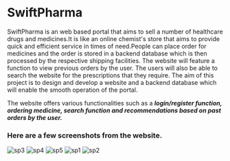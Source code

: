 # SwiftPharma

SwiftPharma is an web based portal that aims to sell a number of healthcare drugs and medicines.It is like an online chemist's store that aims to provide quick and efficient service in times of need.People can place order for medicines and the order is stored in a backend database which is then processed by the respective shipping facilities. The website will feature a function to view previous orders by the user. The users will also be able to search the website for the prescriptions that they require.
The aim of this project is to design and develop a website and a backend database which will enable the smooth operation of the portal.

The website offers various functionalities such as a ***login/register
function, ordering medicine, search function and recommendations based
on past orders by the user.***

### Here are a few screenshots from the website.

![sp3](https://user-images.githubusercontent.com/67830226/148942720-00b1297b-3dbf-488e-9846-3ad511b1da8a.png)
![sp4](https://user-images.githubusercontent.com/67830226/148942727-49447b90-8946-48aa-a4e3-fc5947c53c21.png)
![sp5](https://user-images.githubusercontent.com/67830226/148942735-bfb220f0-7fe5-46b6-a62c-f144efc69633.png)
![sp1](https://user-images.githubusercontent.com/67830226/148942743-3357a2ec-f03d-4521-9082-a4aec53cdf26.png)
![sp2](https://user-images.githubusercontent.com/67830226/148942756-f57ad0ae-c81e-47ce-8262-b0e0e9803dd4.png)
